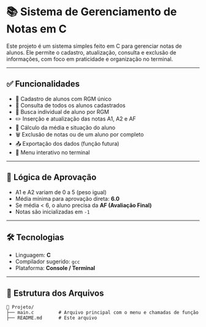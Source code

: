 # 📚 Sistema de Gerenciamento de Notas em C

Este projeto é um sistema simples feito em C para gerenciar notas de alunos. Ele permite o cadastro, atualização, consulta e exclusão de informações, com foco em praticidade e organização no terminal.

---

## ✅ Funcionalidades

- 📌 Cadastro de alunos com RGM único
- 🧾 Consulta de todos os alunos cadastrados
- 🔎 Busca individual de aluno por RGM
- ✏️ Inserção e atualização das notas A1, A2 e AF
- 🧮 Cálculo da média e situação do aluno
- 🗑️ Exclusão de notas ou de um aluno por completo
- 📤 Exportação dos dados (função futura)
- 📘 Menu interativo no terminal

---

## 🧠 Lógica de Aprovação

- A1 e A2 variam de 0 a 5 (peso igual)
- Média mínima para aprovação direta: **6.0**
- Se média < 6, o aluno precisa da **AF (Avaliação Final)**
- Notas são inicializadas em `-1`

---

## 🛠️ Tecnologias

- Linguagem: **C**
- Compilador sugerido: `gcc`
- Plataforma: **Console / Terminal**

---

## 📂 Estrutura dos Arquivos

```plaintext
📁 Projeto/
├── main.c         # Arquivo principal com o menu e chamadas de função
├── README.md      # Este arquivo
```

